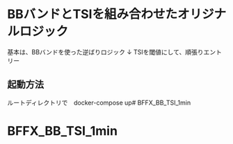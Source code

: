 # BBバンドとTSIを組み合わせたオリジナルロジック

基本は、BBバンドを使った逆ばりロジック
↓
TSIを閾値にして、順張りエントリー

## 起動方法
ルートディレクトリで　docker-compose up# BFFX_BB_TSI_1min
# BFFX_BB_TSI_1min

